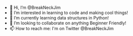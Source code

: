 - 👋 Hi, I’m @BreakNeckJim
- 👀 I’m interested in learning to code and making cool things!
- 🌱 I’m currently learning data structures in Python!
- 💞️ I’m looking to collaborate on anything Beginner Friendly!
- 📫 How to reach me: I'm on Twitter @BreakNeckJim 

<!---
BreakNeckJim/BreakNeckJim is a ✨ special ✨ repository because its `README.md` (this file) appears on your GitHub profile.
You can click the Preview link to take a look at your changes.
--->
